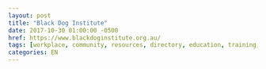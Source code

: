 ```yaml
---
layout: post
title: "Black Dog Institute"
date: 2017-10-30 01:00:00 -0500
href: https://www.blackdoginstitute.org.au/
tags: [workplace, community, resources, directory, education, training, research]
categories: EN
---
```

